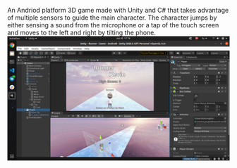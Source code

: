 An Andriod platform 3D game made with Unity and C# that takes advantage of multiple sensors to guide the main character. The character jumps by either sensing a sound from the microphone or a tap of the touch screen and moves to the left and right by tilting the phone.
![alt text](https://github.com/parsa-hn/runner-kevin/blob/master/Image.png)
